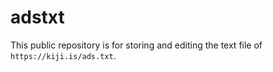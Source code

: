 # adstxt

This public repository is for storing and editing the text file of `https://kiji.is/ads.txt`.
